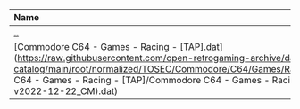 |Name|Size|
|:---|---:|
|[..](../index.html)|DIR|
|[Commodore C64 - Games - Racing - [TAP].dat](https://raw.githubusercontent.com/open-retrogaming-archive/dat-catalog/main/root/normalized/TOSEC/Commodore/C64/Games/Racing/[TAP]/Commodore C64 - Games - Racing - [TAP]/Commodore C64 - Games - Racing - [TAP] (TOSEC-v2022-12-22_CM).dat)|154066|
